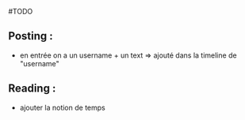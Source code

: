 #TODO

## Posting :

- en entrée on a un username + un text => ajouté dans la timeline de "username"

## Reading :

- ajouter la notion de temps
